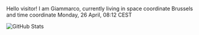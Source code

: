 Hello visitor! I am Giammarco, currently living in space coordinate Brussels and time coordinate Monday, 26 April, 08:12 CEST

![GitHub Stats](https://github-readme-stats.vercel.app/api?username=grcasanova)
